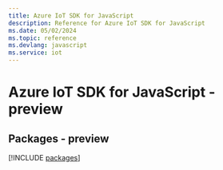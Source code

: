 ```yaml
---
title: Azure IoT SDK for JavaScript
description: Reference for Azure IoT SDK for JavaScript
ms.date: 05/02/2024
ms.topic: reference
ms.devlang: javascript
ms.service: iot
---
```

# Azure IoT SDK for JavaScript - preview
## Packages - preview
[!INCLUDE [packages](iot-index.md)]